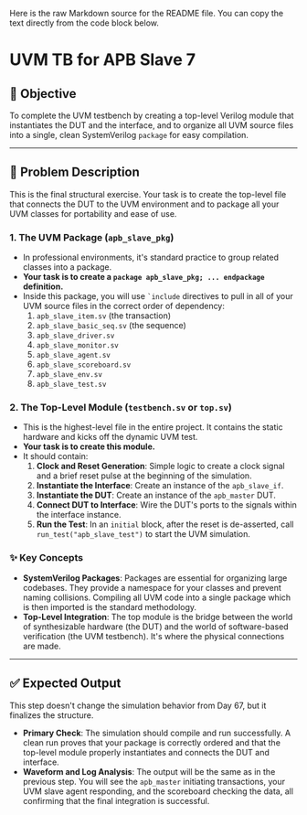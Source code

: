 Here is the raw Markdown source for the README file. You can copy the text directly from the code block below.

# UVM TB for APB Slave 7

## 🎯 Objective

To complete the UVM testbench by creating a top-level Verilog module that instantiates the DUT and the interface, and to organize all UVM source files into a single, clean SystemVerilog `package` for easy compilation.

---

## 📝 Problem Description

This is the final structural exercise. Your task is to create the top-level file that connects the DUT to the UVM environment and to package all your UVM classes for portability and ease of use.

### 1. The UVM Package (`apb_slave_pkg`)

-   In professional environments, it's standard practice to group related classes into a package.
-   **Your task is to create a `package apb_slave_pkg; ... endpackage` definition.**
-   Inside this package, you will use `` `include `` directives to pull in all of your UVM source files in the correct order of dependency:
    1.  `apb_slave_item.sv` (the transaction)
    2.  `apb_slave_basic_seq.sv` (the sequence)
    3.  `apb_slave_driver.sv`
    4.  `apb_slave_monitor.sv`
    5.  `apb_slave_agent.sv`
    6.  `apb_slave_scoreboard.sv`
    7.  `apb_slave_env.sv`
    8.  `apb_slave_test.sv`

### 2. The Top-Level Module (`testbench.sv` or `top.sv`)

-   This is the highest-level file in the entire project. It contains the static hardware and kicks off the dynamic UVM test.
-   **Your task is to create this module.**
-   It should contain:
    1.  **Clock and Reset Generation**: Simple logic to create a clock signal and a brief reset pulse at the beginning of the simulation.
    2.  **Instantiate the Interface**: Create an instance of the `apb_slave_if`.
    3.  **Instantiate the DUT**: Create an instance of the `apb_master` DUT.
    4.  **Connect DUT to Interface**: Wire the DUT's ports to the signals within the interface instance.
    5.  **Run the Test**: In an `initial` block, after the reset is de-asserted, call `run_test("apb_slave_test")` to start the UVM simulation.

### ✨ Key Concepts

-   **SystemVerilog Packages**: Packages are essential for organizing large codebases. They provide a namespace for your classes and prevent naming collisions. Compiling all UVM code into a single package which is then imported is the standard methodology.
-   **Top-Level Integration**: The top module is the bridge between the world of synthesizable hardware (the DUT) and the world of software-based verification (the UVM testbench). It's where the physical connections are made.

---

## ✅ Expected Output

This step doesn't change the simulation behavior from Day 67, but it finalizes the structure.

-   **Primary Check**: The simulation should compile and run successfully. A clean run proves that your package is correctly ordered and that the top-level module properly instantiates and connects the DUT and interface.
-   **Waveform and Log Analysis**: The output will be the same as in the previous step. You will see the `apb_master` initiating transactions, your UVM slave agent responding, and the scoreboard checking the data, all confirming that the final integration is successful.

